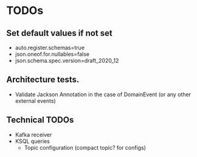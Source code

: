 # TODOs

## Set default values if not set 

- auto.register.schemas=true
- json.oneof.for.nullables=false
- json.schema.spec.version=draft_2020_12

## Architecture tests. 

- Validate Jackson Annotation in the case of DomainEvent (or any other external events)

## Technical TODOs

- Kafka receiver
- KSQL queries
  - Topic configuration (compact topic? for configs)                                                                                     